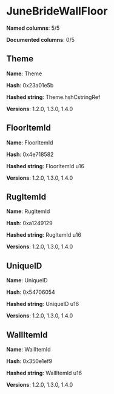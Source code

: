 # JuneBrideWallFloor
**Named columns**: 5/5

**Documented columns**: 0/5

## Theme

**Name**: Theme

**Hash**: 0x23a01e5b

**Hashed string**: Theme.hshCstringRef

**Versions**: 1.2.0, 1.3.0, 1.4.0

## FloorItemId

**Name**: FloorItemId

**Hash**: 0x4e718582

**Hashed string**: FloorItemId u16

**Versions**: 1.2.0, 1.3.0, 1.4.0

## RugItemId

**Name**: RugItemId

**Hash**: 0xa1249129

**Hashed string**: RugItemId u16

**Versions**: 1.2.0, 1.3.0, 1.4.0

## UniqueID

**Name**: UniqueID

**Hash**: 0x54706054

**Hashed string**: UniqueID u16

**Versions**: 1.2.0, 1.3.0, 1.4.0

## WallItemId

**Name**: WallItemId

**Hash**: 0x350e1ef9

**Hashed string**: WallItemId u16

**Versions**: 1.2.0, 1.3.0, 1.4.0

